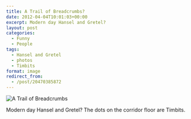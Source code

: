 ```yaml
---
title: A Trail of Breadcrumbs?
date: 2012-04-04T10:01:03+00:00
excerpt: Modern day Hansel and Gretel?
layout: post
categories:
  - Funny
  - People
tags:
  - Hansel and Gretel
  - photos
  - Timbits
format: image
redirect_from:
  - /post/20470385872
---
```

<img class="alignnone size-full wp-image-73" src="https://dv8b8dkxht4vb.cloudfront.net/img/tumblr_m1yq29ntfz1qlv5s6o1_1280.jpg" alt="A Trail of Breadcrumbs" srcset="https://dv8b8dkxht4vb.cloudfront.net/img/tumblr_m1yq29ntfz1qlv5s6o1_1280.jpg 766w, https://dv8b8dkxht4vb.cloudfront.net/img/tumblr_m1yq29ntfz1qlv5s6o1_1280-179x300.jpg 179w, https://dv8b8dkxht4vb.cloudfront.net/img/tumblr_m1yq29ntfz1qlv5s6o1_1280-612x1024.jpg 612w" sizes="(max-width: 766px) 100vw, 766px" />

Modern day Hansel and Gretel? The dots on the corridor floor are Timbits.